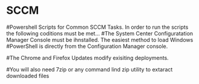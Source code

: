 # SCCM
#Powershell Scripts for Common SCCM Tasks. In order to run the scripts the following coditions must be met...
#The System Center Configuratation Manager Console must be ihnstalled. The easiest method to load Windows #PowerShell is directly from the Configuration Manager console. 

#The Chrome and Firefox Updates modify exisiting deployments. 

#You will also need 7zip or any command lind zip utility to extaract downloaded files
